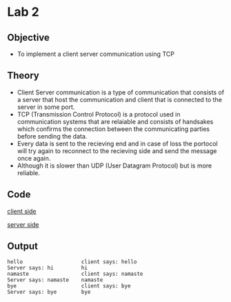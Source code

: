 # Lab 2

## Objective

- To implement a client server communication using TCP

## Theory

- Client Server communication is a type of communication that consists of a server that host the communication and client that is connected to the server in some port.
- TCP (Transmission Control Protocol) is a protocol used in communication systems that are relaiable and consists of handsakes which confirms the connection between the communicating parties before sending the data. 
- Every data is sent to the recieving end and in case of loss the portocol will try again to reconnect to the recieving side and send the message once again.
- Although it is slower than UDP (User Datagram Protocol) but is more reliable.

## Code

[client side](https://github.com/college-related/Labs-7th-sems/tree/main/Distributed%20System%20(DS)/lab2/ClientTCP.java)

[server side](https://github.com/college-related/Labs-7th-sems/tree/main/Distributed%20System%20(DS)/lab2/ServerTCP.java)

## Output

```
hello                   client says: hello
Server says: hi         hi
namaste                 client says: namaste
Server says: namaste    namaste
bye                     client says: bye
Server says: bye        bye
```